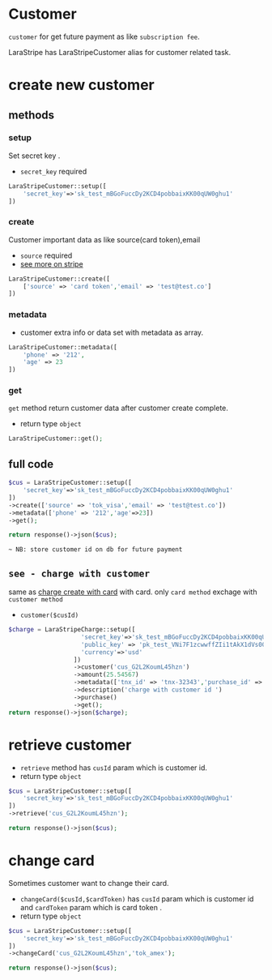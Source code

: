 # Customer

`customer` for get future payment as like `subscription fee`.

LaraStripe has LaraStripeCustomer alias for customer related task.

# create new customer

## methods

### setup

Set secret key .

* `secret_key` required

```php
LaraStripeCustomer::setup([
    'secret_key'=>'sk_test_mBGoFuccDy2KCD4pobbaixKK00qUW0ghu1'
])

```

### create

Customer important data as like source(card token),email

* `source` required
* [see more on stripe](https://stripe.com/docs/api/customers/create)

```php
LaraStripeCustomer::create([
    ['source' => 'card token','email' => 'test@test.co']
])
```

### metadata

* customer extra info or data set with metadata as array.

```php
LaraStripeCustomer::metadata([
    'phone' => '212',
    'age' => 23
])
```

### get

`get` method return customer data after customer create complete.

* return type `object`

```php
LaraStripeCustomer::get();
```

## full code

```php
$cus = LaraStripeCustomer::setup([
    'secret_key'=>'sk_test_mBGoFuccDy2KCD4pobbaixKK00qUW0ghu1'
])
->create(['source' => 'tok_visa','email' => 'test@test.co'])
->metadata(['phone' => '212','age'=>23])
->get();

return response()->json($cus);
```

`~ NB: store customer id on db for future payment`

## `see - charge with customer `

 same as  [charge create with card](https://github.com/code4mk/lara-stripe/blob/master/doc/charge.md#full-code) with card. only `card method` exchage with `customer method`

* `customer($cusId)`

```php
$charge = LaraStripeCharge::setup([
                    'secret_key'=>'sk_test_mBGoFuccDy2KCD4pobbaixKK00qUW0ghu1',
                    'public_key' => 'pk_test_VNi7F1zcwwffZIi1tAkX1dVs00JfKPsCGR',
                    'currency'=>'usd'
                  ])
                  ->customer('cus_G2L2KoumL45hzn')
                  ->amount(25.54567)
                  ->metadata(['tnx_id' => 'tnx-32343','purchase_id' => 'trgtrg45'])
                  ->description('charge with customer id ')
                  ->purchase()
                  ->get();
return response()->json($charge);
```

# retrieve customer

* `retrieve` method has `cusId` param which is customer id.
* return type `object`

```php
$cus = LaraStripeCustomer::setup([
    'secret_key'=>'sk_test_mBGoFuccDy2KCD4pobbaixKK00qUW0ghu1'
])
->retrieve('cus_G2L2KoumL45hzn');

return response()->json($cus);
```

# change card

Sometimes customer want to change their card.

* `changeCard($cusId,$cardToken)` has `cusId` param which is customer id and `cardToken` param which is card token .
* return type `object`

```php
$cus = LaraStripeCustomer::setup([
    'secret_key'=>'sk_test_mBGoFuccDy2KCD4pobbaixKK00qUW0ghu1'
])
->changeCard('cus_G2L2KoumL45hzn','tok_amex');

return response()->json($cus);

```

